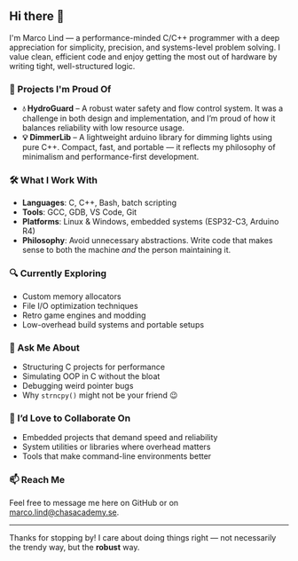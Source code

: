 ## Hi there 👋

I'm Marco Lind — a performance-minded C/C++ programmer with a deep appreciation for simplicity, precision, and systems-level problem solving. I value clean, efficient code and enjoy getting the most out of hardware by writing tight, well-structured logic.

### 🚀 Projects I'm Proud Of

- **💧 HydroGuard** – A robust water safety and flow control system. It was a challenge in both design and implementation, and I’m proud of how it balances reliability with low resource usage.
- **💡 DimmerLib** – A lightweight arduino library for dimming lights using pure C++. Compact, fast, and portable — it reflects my philosophy of minimalism and performance-first development.

### 🛠️ What I Work With

- **Languages**: C, C++, Bash, batch scripting
- **Tools**: GCC, GDB, VS Code, Git
- **Platforms**: Linux & Windows, embedded systems (ESP32-C3, Arduino R4)
- **Philosophy**: Avoid unnecessary abstractions. Write code that makes sense to both the machine *and* the person maintaining it.

### 🔍 Currently Exploring

- Custom memory allocators  
- File I/O optimization techniques  
- Retro game engines and modding  
- Low-overhead build systems and portable setups

### 💬 Ask Me About

- Structuring C projects for performance
- Simulating OOP in C without the bloat
- Debugging weird pointer bugs
- Why `strncpy()` might not be your friend 😉

### 🤝 I’d Love to Collaborate On

- Embedded projects that demand speed and reliability
- System utilities or libraries where overhead matters
- Tools that make command-line environments better

### 📫 Reach Me

Feel free to message me here on GitHub or on marco.lind@chasacademy.se.

---

Thanks for stopping by! I care about doing things right — not necessarily the trendy way, but the **robust** way.



<!--
**Marco-Lind-ChasAcademy/Marco-Lind-ChasAcademy** is a ✨ _special_ ✨ repository because its `README.md` (this file) appears on your GitHub profile.

Here are some ideas to get you started:

- 🔭 I’m currently working on ...
- 🌱 I’m currently learning ...
- 👯 I’m looking to collaborate on ...
- 🤔 I’m looking for help with ...
- 💬 Ask me about ...
- 📫 How to reach me: ...
- 😄 Pronouns: ...
- ⚡ Fun fact: ...
-->
